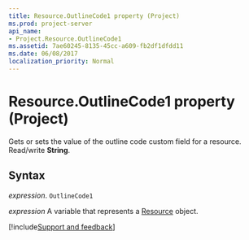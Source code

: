 ```yaml
---
title: Resource.OutlineCode1 property (Project)
ms.prod: project-server
api_name:
- Project.Resource.OutlineCode1
ms.assetid: 7ae60245-8135-45cc-a609-fb2df1dfdd11
ms.date: 06/08/2017
localization_priority: Normal
---
```



# Resource.OutlineCode1 property (Project)

 Gets or sets the value of the outline code custom field for a resource. Read/write **String**.


## Syntax

_expression_. `OutlineCode1`

_expression_ A variable that represents a [Resource](./Project.Resource.md) object.

[!include[Support and feedback](~/includes/feedback-boilerplate.md)]